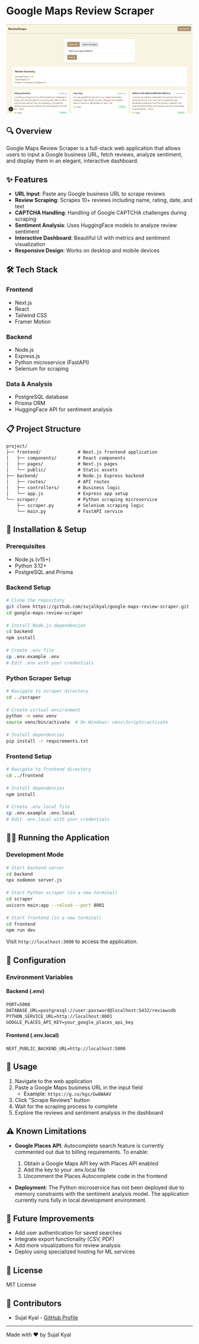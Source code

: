 # Google Maps Review Scraper

![Project Banner](./assets/banner.png)

## 🔍 Overview

Google Maps Review Scraper is a full-stack web application that allows users to input a Google business URL, fetch reviews, analyze sentiment, and display them in an elegant, interactive dashboard.

## ✨ Features

- **URL Input**: Paste any Google business URL to scrape reviews
- **Review Scraping**: Scrapes 10+ reviews including name, rating, date, and text
- **CAPTCHA Handling**: Handling of Google CAPTCHA challenges during scraping
- **Sentiment Analysis**: Uses HuggingFace models to analyze review sentiment
- **Interactive Dashboard**: Beautiful UI with metrics and sentiment visualization
- **Responsive Design**: Works on desktop and mobile devices

## 🛠️ Tech Stack

### Frontend
- Next.js
- React
- Tailwind CSS
- Framer Motion

### Backend
- Node.js
- Express.js
- Python microservice (FastAPI)
- Selenium for scraping

### Data & Analysis
- PostgreSQL database
- Prisma ORM
- HuggingFace API for sentiment analysis

## 📋 Project Structure

```
project/
├── frontend/              # Next.js frontend application
│   ├── components/        # React components
│   ├── pages/             # Next.js pages
│   └── public/            # Static assets
├── backend/               # Node.js Express backend
│   ├── routes/            # API routes
│   ├── controllers/       # Business logic
│   └── app.js             # Express app setup
└── scraper/               # Python scraping microservice
    ├── scraper.py         # Selenium scraping logic
    └── main.py            # FastAPI service
```

## 🚀 Installation & Setup

### Prerequisites
- Node.js (v15+)
- Python 3.12+
- PostgreSQL and Prisma

### Backend Setup
```bash
# Clone the repository
git clone https://github.com/sujalkyal/google-maps-review-scraper.git
cd google-maps-review-scraper

# Install Node.js dependencies
cd backend
npm install

# Create .env file
cp .env.example .env
# Edit .env with your credentials
```

### Python Scraper Setup
```bash
# Navigate to scraper directory
cd ../scraper

# Create virtual environment
python -m venv venv
source venv/bin/activate  # On Windows: venv\Scripts\activate

# Install dependencies
pip install -r requirements.txt
```

### Frontend Setup
```bash
# Navigate to frontend directory
cd ../frontend

# Install dependencies
npm install

# Create .env.local file
cp .env.example .env.local
# Edit .env.local with your credentials
```

## 🏃‍♂️ Running the Application

### Development Mode
```bash
# Start backend server
cd backend
npx nodemon server.js

# Start Python scraper (in a new terminal)
cd scraper
uvicorn main:app --reload --port 8001

# Start frontend (in a new terminal)
cd frontend
npm run dev
```

Visit `http://localhost:3000` to access the application.

## 🔧 Configuration

### Environment Variables

#### Backend (.env)
```
PORT=5000
DATABASE_URL=postgresql://user:password@localhost:5432/reviewsdb
PYTHON_SERVICE_URL=http://localhost:8001
GOOGLE_PLACES_API_KEY=your_google_places_api_key
```

#### Frontend (.env.local)
```
NEXT_PUBLIC_BACKEND_URL=http://localhost:5000
```

## 📝 Usage

1. Navigate to the web application
2. Paste a Google Maps business URL in the input field
   - Example: `https://g.co/kgs/Gw8WAAV`
3. Click "Scrape Reviews" button
4. Wait for the scraping process to complete
5. Explore the reviews and sentiment analysis in the dashboard

## ⚠️ Known Limitations

- **Google Places API**: Autocomplete search feature is currently commented out due to billing requirements. To enable:
  1. Obtain a Google Maps API key with Places API enabled
  2. Add the key to your .env.local file
  3. Uncomment the Places Autocomplete code in the frontend

- **Deployment**: The Python microservice has not been deployed due to memory constraints with the sentiment analysis model. The application currently runs fully in local development environment.

## 🔮 Future Improvements

- Add user authentication for saved searches
- Integrate export functionality (CSV, PDF)
- Add more visualizations for review analysis
- Deploy using specialized hosting for ML services

## 📄 License

MIT License

## 👥 Contributors

- Sujal Kyal - [GitHub Profile](https://github.com/sujalkyal)

---

Made with ❤️ by Sujal Kyal

